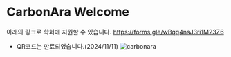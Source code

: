 # CarbonAra Welcome

아래의 링크로 학회에 지원할 수 있습니다. 
https://forms.gle/wBqq4nsJ3ri1M23Z6
- QR코드는 만료되었습니다.(2024/11/11)
![carbonara](https://github.com/CarbonAra-CBA/welcome/assets/87318054/e60e1cc0-1b05-4a12-893a-cdb87bd7311b)
